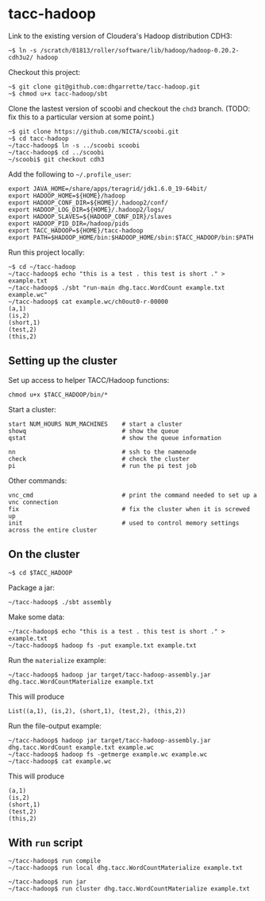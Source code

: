tacc-hadoop
===========

Link to the existing version of Cloudera's Hadoop distribution CDH3:

    ~$ ln -s /scratch/01813/roller/software/lib/hadoop/hadoop-0.20.2-cdh3u2/ hadoop
        
Checkout this project:

    ~$ git clone git@github.com:dhgarrette/tacc-hadoop.git
    ~$ chmod u+x tacc-hadoop/sbt

Clone the lastest version of scoobi and checkout the `chd3` branch. (TODO: fix this to a particular version at some point.)

    ~$ git clone https://github.com/NICTA/scoobi.git
    ~$ cd tacc-hadoop
    ~/tacc-hadoop$ ln -s ../scoobi scoobi
    ~/tacc-hadoop$ cd ../scoobi
    ~/scoobi$ git checkout cdh3

Add the following to `~/.profile_user`:

    export JAVA_HOME=/share/apps/teragrid/jdk1.6.0_19-64bit/
    export HADOOP_HOME=${HOME}/hadoop
    export HADOOP_CONF_DIR=${HOME}/.hadoop2/conf/
    export HADOOP_LOG_DIR=${HOME}/.hadoop2/logs/
    export HADOOP_SLAVES=${HADOOP_CONF_DIR}/slaves
    export HADOOP_PID_DIR=/hadoop/pids
    export TACC_HADOOP=${HOME}/tacc-hadoop
    export PATH=$HADOOP_HOME/bin:$HADOOP_HOME/sbin:$TACC_HADOOP/bin:$PATH

Run this project locally:

    ~$ cd ~/tacc-hadoop
    ~/tacc-hadoop$ echo "this is a test . this test is short ." > example.txt
    ~/tacc-hadoop$ ./sbt "run-main dhg.tacc.WordCount example.txt example.wc"
    ~/tacc-hadoop$ cat example.wc/ch0out0-r-00000
    (a,1)
    (is,2)
    (short,1)
    (test,2)
    (this,2)


Setting up the cluster
----------------------

Set up access to helper TACC/Hadoop functions:

    chmod u+x $TACC_HADOOP/bin/*

Start a cluster:

    start NUM_HOURS NUM_MACHINES    # start a cluster
    showq                           # show the queue
    qstat                           # show the queue information

    nn                              # ssh to the namenode
    check                           # check the cluster
    pi                              # run the pi test job

Other commands:

    vnc_cmd                         # print the command needed to set up a vnc connection
    fix                             # fix the cluster when it is screwed up
    init                            # used to control memory settings across the entire cluster


On the cluster
--------------

    ~$ cd $TACC_HADOOP

Package a jar:

    ~/tacc-hadoop$ ./sbt assembly
    
Make some data:
    
    ~/tacc-hadoop$ echo "this is a test . this test is short ." > example.txt
    ~/tacc-hadoop$ hadoop fs -put example.txt example.txt

Run the `materialize` example:

    ~/tacc-hadoop$ hadoop jar target/tacc-hadoop-assembly.jar dhg.tacc.WordCountMaterialize example.txt
    
This will produce

    List((a,1), (is,2), (short,1), (test,2), (this,2))

Run the file-output example:

    ~/tacc-hadoop$ hadoop jar target/tacc-hadoop-assembly.jar dhg.tacc.WordCount example.txt example.wc
    ~/tacc-hadoop$ hadoop fs -getmerge example.wc example.wc
    ~/tacc-hadoop$ cat example.wc

This will produce

    (a,1)
    (is,2)
    (short,1)
    (test,2)
    (this,2)


With `run` script
-----------------

    ~/tacc-hadoop$ run compile
    ~/tacc-hadoop$ run local dhg.tacc.WordCountMaterialize example.txt

    ~/tacc-hadoop$ run jar
    ~/tacc-hadoop$ run cluster dhg.tacc.WordCountMaterialize example.txt
